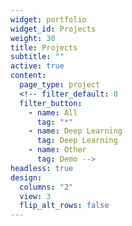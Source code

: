```yaml
---
widget: portfolio
widget_id: Projects
weight: 30
title: Projects
subtitle: ""
active: true
content:
  page_type: project
  <!-- filter_default: 0
  filter_button:
    - name: All
      tag: "*"
    - name: Deep Learning
      tag: Deep Learning
    - name: Other
      tag: Demo -->
headless: true
design:
  columns: "2"
  view: 3
  flip_alt_rows: false
---
```

